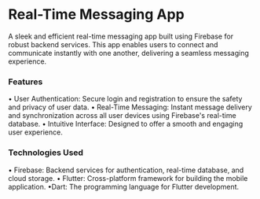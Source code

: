 # **Real-Time Messaging App**
A sleek and efficient real-time messaging app built using Firebase for robust backend services. This app enables users to connect and communicate instantly with one another, delivering a seamless messaging experience.

### **Features**

• User Authentication: Secure login and registration to ensure the safety and privacy of user data.
• Real-Time Messaging: Instant message delivery and synchronization across all user devices using Firebase's real-time database.
• Intuitive Interface: Designed to offer a smooth and engaging user experience.

### **Technologies Used**

• Firebase: Backend services for authentication, real-time database, and cloud storage.
• Flutter: Cross-platform framework for building the mobile application.
•Dart: The programming language for Flutter development.

